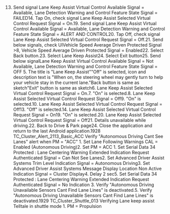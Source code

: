 13. Send signal Lane Keep Assist Virtual Control Available Signal = Available, Lane Detection Warning and Control Feature State Signal = FAILED14. Tap On, check signal Lane Keep Assist Selected Virtual Control Request Signal = On.19. Send signal Lane Keep Assist Virtual Control Available Signal = Available, Lane Detection Warning and Control Feature State Signal = ALERT AND CONTROL20. Tap Off, check signal Lane Keep Assist Selected Virtual Control Request Signal = Off.21. Send below signals, check UIVehicle Speed Average Driven Protected Signal >8, Vehicle Speed Average Driven Protected Signal = Enabled22. Select Back button.23. Select Lane Keep Assist24. Select Exit button25. Send below signalLane Keep Assist Virtual Control Available Signal = Not Available, Lane Detection Warning and Control Feature State Signal = OFF 5. The title is "Lane Keep Assist""Off" is selected, icon and description text is "When on, the steering wheel may gently turn to help your vehicle stay in the current lane."Back button is same as sketch"Exit" button is same as sketch6. Lane Keep Assist Selected Virtual Control Request Signal = On.7. "On" is selected.8. Lane Keep Assist Selected Virtual Control Request Signal = Off9. "On" is selected.10. Lane Keep Assist Selected Virtual Control Request Signal = Off13. "Off" is selected.14. Lane Keep Assist Selected Virtual Control Request Signal = On19. "On" is selected.20. Lane Keep Assist Selected Virtual Control Request Signal = Off21. Details unavailable while driving.22. Back to Drive & Park page24. Close the application and return to the last Android application.1928 TC_Cluster_Alert_2113_Basic_ACC Verify "Autonomous Driving Cant See Lanes" alert when PM = "ACC" 1. Set Lane Following Warnings CAL = Enabled (Autonomous Driving)2. Set PM = ACC 1. Set Serial Data 34 Protected : Lane Centering Warning Extended Indication Request Authenticated Signal = Can Not See Lanes2. Set Advanced Driver Assist Systems Trim Level Indication Signal = Autonomous Driving3. Set Advanced Driver Assist Systems Message Display Location Non Active Indication Signal = Cluster Display4. Delay 2 sec5. Set Serial Data 34 Protected : Lane Centering Warning Extended Indication Request Authenticated Signal = No Indication 3. Verify "Autonomous Driving Unavailable Sensors Cant Find Lane Lines" is deactivated.5. Verify "Autonomous Driving Unavailable Sensors Cant Find Lane Lines" is deactivated.1929 TC_Cluster_Shuttle_013 Verifying Lane keep assist Telltale in shuttle mode 1. PM = Propulsion